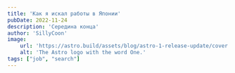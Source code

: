 ```yaml
---
title: 'Как я искал работы в Японии'
pubDate: 2022-11-24
description: 'Середина конца'
author: 'SillyCoon'
image:
    url: 'https://astro.build/assets/blog/astro-1-release-update/cover.jpeg'
    alt: 'The Astro logo with the word One.'
tags: ["job", "search"]
---
```

